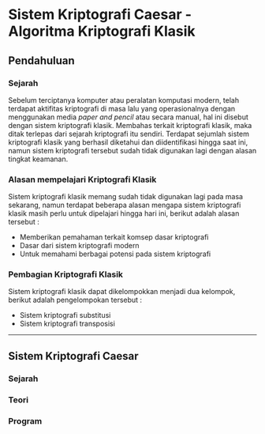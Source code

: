 # Sistem Kriptografi Caesar - Algoritma Kriptografi Klasik 

## Pendahuluan
### Sejarah
Sebelum terciptanya komputer atau peralatan komputasi modern, telah terdapat aktifitas kriptografi di masa lalu yang operasionalnya dengan menggunakan media *paper and pencil* atau secara manual, hal ini disebut dengan sistem kriptografi klasik. Membahas terkait kriptografi klasik, maka ditak terlepas dari sejarah kriptografi itu sendiri. Terdapat sejumlah sistem kriptografi klasik yang berhasil diketahui dan diidentifikasi hingga saat ini, namun sistem kriptografi tersebut sudah tidak digunakan lagi dengan alasan tingkat keamanan.

### Alasan mempelajari Kriptografi Klasik
Sistem kriptografi klasik memang sudah tidak digunakan lagi pada masa sekarang, namun terdapat beberapa alasan mengapa sistem kriptografi klasik masih perlu untuk dipelajari hingga hari ini, berikut adalah alasan tersebut :
 - Memberikan pemahaman terkait komsep dasar kriptografi
 - Dasar dari sistem kriptografi modern
 - Untuk memahami berbagai potensi pada sistem kriptografi

### Pembagian Kriptografi Klasik
Sistem kriptografi klasik dapat dikelompokkan menjadi dua kelompok, berikut adalah pengelompokan tersebut :
 - Sistem kriptografi substitusi
 - Sistem kriptografi transposisi

---

## Sistem Kriptografi Caesar
### Sejarah

### Teori

### Program


